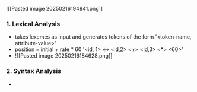 
![[Pasted image 20250216194841.png]]
### 1. Lexical Analysis
- takes lexemes as input and generates tokens of the form '<token-name, attribute-value>'
- position = initial + rate * 60
	'<id, 1> <=> <id,2> <+> <id,3> <*> <60>'
- ![[Pasted image 20250216184628.png]]
### 2. Syntax Analysis
- 